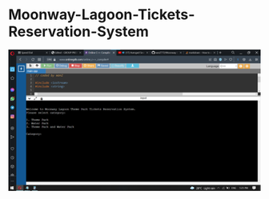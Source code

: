 # Moonway-Lagoon-Tickets-Reservation-System
![alt text](https://raw.githubusercontent.com/wanZ772/Moonway-Lagoon-Tickets-Reservation-System/main/image_2022-06-20_172601037.png?raw=true)

